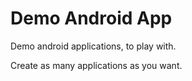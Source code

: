 # Demo Android App
Demo android applications, to play with.

Create as many applications as you want.

